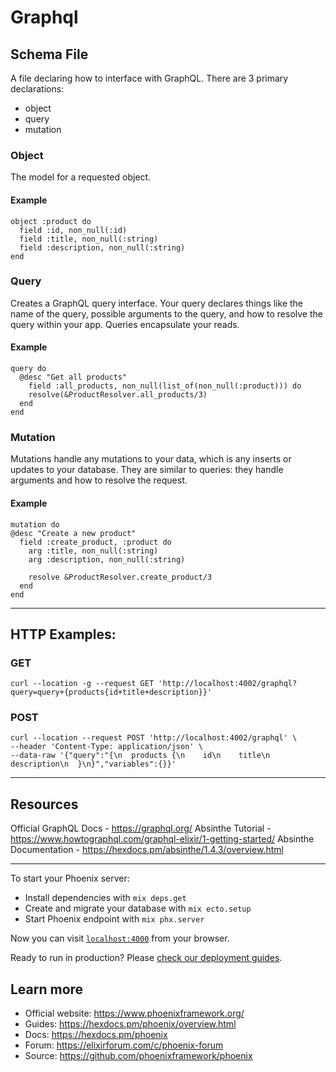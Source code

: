 # Graphql


## Schema File

A file declaring how to interface with GraphQL. There are 3 primary declarations:

- object
- query
- mutation

### Object
The model for a requested object.

#### Example

```
object :product do
  field :id, non_null(:id)
  field :title, non_null(:string)
  field :description, non_null(:string)
end
```

### Query
Creates a GraphQL query interface. Your query declares things like the name of the query, possible arguments to the query, and how to resolve the query within your app. Queries encapsulate your reads.

#### Example

```
query do
  @desc "Get all products"
    field :all_products, non_null(list_of(non_null(:product))) do
    resolve(&ProductResolver.all_products/3)
  end
end
```

### Mutation
Mutations handle any mutations to your data, which is any inserts or updates to your database. They are similar to queries: they handle arguments and how to resolve the request.

#### Example

```
mutation do
@desc "Create a new product"
  field :create_product, :product do
    arg :title, non_null(:string)
    arg :description, non_null(:string)

    resolve &ProductResolver.create_product/3
  end
end
```

----------------------------------------------------------------------------------------------------

## HTTP Examples:

### GET

```
curl --location -g --request GET 'http://localhost:4002/graphql?query=query+{products{id+title+description}}'
```

### POST

```
curl --location --request POST 'http://localhost:4002/graphql' \
--header 'Content-Type: application/json' \
--data-raw '{"query":"{\n  products {\n    id\n    title\n    description\n  }\n}","variables":{}}'
```

----------------------------------------------------------------------------------------------------

## Resources

Official GraphQL Docs - https://graphql.org/
Absinthe Tutorial - https://www.howtographql.com/graphql-elixir/1-getting-started/
Absinthe Documentation - https://hexdocs.pm/absinthe/1.4.3/overview.html

----------------------------------------------------------------------------------------------------

To start your Phoenix server:

  * Install dependencies with `mix deps.get`
  * Create and migrate your database with `mix ecto.setup`
  * Start Phoenix endpoint with `mix phx.server`

Now you can visit [`localhost:4000`](http://localhost:4000) from your browser.

Ready to run in production? Please [check our deployment guides](https://hexdocs.pm/phoenix/deployment.html).

## Learn more

  * Official website: https://www.phoenixframework.org/
  * Guides: https://hexdocs.pm/phoenix/overview.html
  * Docs: https://hexdocs.pm/phoenix
  * Forum: https://elixirforum.com/c/phoenix-forum
  * Source: https://github.com/phoenixframework/phoenix
